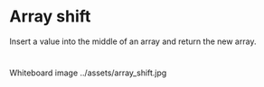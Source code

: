 # Array shift
Insert a value into the middle of an array and return the new array.

#
Whiteboard image ../assets/array_shift.jpg
